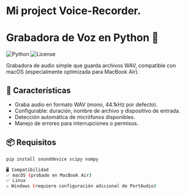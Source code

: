 # Mi project Voice-Recorder.

# Grabadora de Voz en Python 🎤

![Python](https://img.shields.io/badge/Python-3.8%2B-blue?logo=python)
![License](https://img.shields.io/badge/License-MIT-green)

Grabadora de audio simple que guarda archivos WAV, compatible con macOS (especialmente optimizada para MacBook Air).

## 🚀 Características
- Graba audio en formato WAV (mono, 44.1kHz por defecto).
- Configurable: duración, nombre de archivo y dispositivo de entrada.
- Detección automática de micrófonos disponibles.
- Manejo de errores para interrupciones o permisos.

## 📦 Requisitos
```bash
pip install sounddevice scipy numpy

🖥️ Compatibilidad
✅ macOS (probado en MacBook Air)
✅ Linux
⚠️ Windows (requiere configuración adicional de PortAudio)
